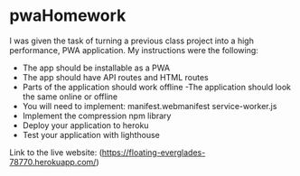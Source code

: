 # pwaHomework

I was given the task of turning a previous class project into a high performance, PWA application. My instructions were the following: 

- The app should be installable as a PWA
- The app should have API routes and HTML routes
- Parts of the application should work offline
-The application should look the same online or offline
- You will need to implement:
manifest.webmanifest
service-worker.js
- Implement the compression npm library
- Deploy your application to heroku
- Test your application with lighthouse

Link to the live website: (https://floating-everglades-78770.herokuapp.com/)